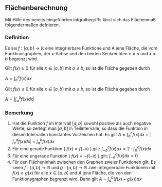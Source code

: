 ## Flächenberechnung

Mit Hilfe des bereits eingeführten Intgralbegriffs lässt sich das Flächenmaß folgendermaßen defnieren.

### Definition

Es sei $f:[a,b]\rightarrow\mathbb{R}$ eine integrierbare  Funktione und A jene Fläche, die vom Funktionsgraphen, der x-Achse und den beiden Senkrechten $x=a$ und $x=b$ begrenzt wird.

Gilt $f(x)\geq 0$ für alle $x\in [a,b]$ mit $a\leq b$, so ist die Fläche gegeben durch

$A=\int_a^b f(x) dx$

Gilt $f(x)\leq 0$ für alle $x\in [a,b]$ mit $a\leq b$, so ist die Fläche gegeben durch

$A=|\int_a^b f(x) dx |$

### Bemerkung

    

1. Hat die Funktion $f$ im Intervall $[a,b]$ sowohl positive als auch negative Werte, so zerlegt man $[a,b]$ in Teilintervalle, so dass die Funktion in diesen Intervallen konstantes Vorzeichen hat. Es gilt $A=\int_a^c f(x) dx+|\int_c^d f(x) dx|+\int_d^b f(x) dx$
2. Für eine gerade Funktion ( $f(x)=f(-x)$ ) gilt: $\int_{-a}^a f(x) dx =2\cdot\int_0^a f(x) dx$
3. Für eine ungerade Funktion ( $f(x)=-f(-x)$ ) gilt: $\int_{-a}^a f(x) dx = 0$
4. Für den Flächeninhalt zwischen den Graphen zweier Funktionen gilt. Es seien $f:[a, b]\rightarrow \mathbb{R}$ und $g:[a, b] \rightarrow\mathbb{R}$ zwei integrierbare Funktionen mit $f(x) \geq g(x)$ für alle $x\in[a,b]$ und $A$ jene Fläche, die von den Funktionsgraphen begrenzt wird. Dann gilt $A=\int_a^b (f(x)-g(x)) dx$
